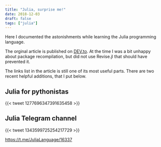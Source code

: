 ```yaml
---
title: "Julia, surprise me!"
date: 2018-12-03
draft: false
tags: ["julia"]
---
```


Here I documented the astonishments while learning the Julia programming
language.

<!--more-->

The orginal article is published on [DEV.to](https://dev.to/epogrebnyak/julialang-and-surprises---what-im-learning-with-a-new-programming-language--21df).
At the time  I was a bit unhappy about package recompilation, but did not 
use Revise.jl that should have prevented it.

The links list in the article is still one of its most useful parts.
There are two recent helpful additions, that I put below.

## Julia for pythonistas

{{< tweet 1277696347391635458 >}}

## Julia Telegram channel 

{{< tweet 1343599725254217729 >}}

<https://t.me/JuliaLanguage/16337>
